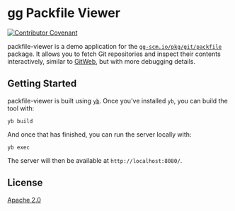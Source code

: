 # gg Packfile Viewer

[![Contributor Covenant](https://img.shields.io/badge/Contributor%20Covenant-v2.0%20adopted-ff69b4.svg)](CODE_OF_CONDUCT.md)

packfile-viewer is a demo application for the [`gg-scm.io/pkg/git/packfile`][]
package. It allows you to fetch Git repositories and inspect their contents
interactively, similar to [GitWeb][], but with more debugging details.

[`gg-scm.io/pkg/git/packfile`]: https://pkg.go.dev/gg-scm.io/pkg/git/packfile
[GitWeb]: https://git-scm.com/book/en/v2/Git-on-the-Server-GitWeb

## Getting Started

packfile-viewer is built using [`yb`][]. Once you've installed `yb`, you can
build the tool with:

```shell
yb build
```

And once that has finished, you can run the server locally with:

```shell
yb exec
```

The server will then be available at `http://localhost:8080/`.

[`yb`]: https://github.com/yourbase/yb

## License

[Apache 2.0](LICENSE)
